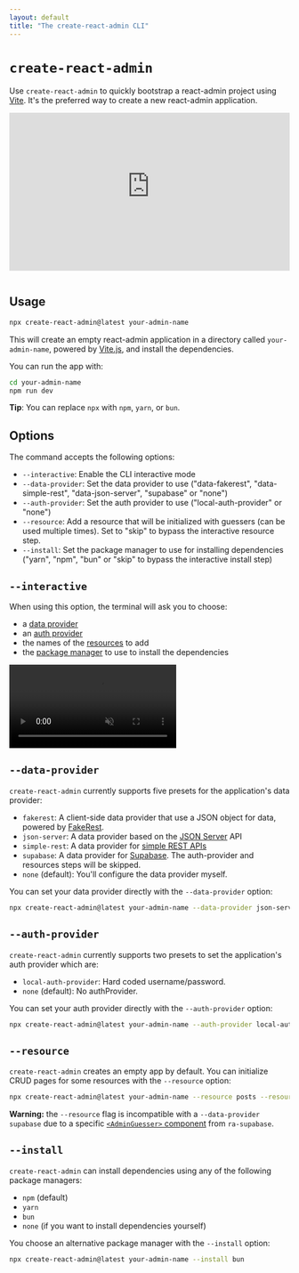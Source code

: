 ```yaml
---
layout: default
title: "The create-react-admin CLI"
---
```


# `create-react-admin`

Use `create-react-admin` to quickly bootstrap a react-admin project using [Vite](https://vitejs.dev/). It's the preferred way to create a new react-admin application.

<iframe src="https://www.youtube-nocookie.com/embed/i_TbS7quzww" title="YouTube video player" frameborder="0" allow="accelerometer; autoplay; clipboard-write; encrypted-media; gyroscope; picture-in-picture; web-share" allowfullscreen style="aspect-ratio: 16 / 9;width:100%;margin-bottom:1em;"></iframe>

## Usage

```sh
npx create-react-admin@latest your-admin-name
```

This will create an empty react-admin application in a directory called `your-admin-name`, powered by [Vite.js](./Vite.md), and install the dependencies.

You can run the app with:

```sh
cd your-admin-name
npm run dev
```

**Tip**: You can replace `npx` with `npm`, `yarn`, or `bun`.

## Options

The command accepts the following options:

* `--interactive`: Enable the CLI interactive mode
* `--data-provider`: Set the data provider to use ("data-fakerest", "data-simple-rest", "data-json-server", "supabase" or "none")
* `--auth-provider`: Set the auth provider to use ("local-auth-provider" or "none")
* `--resource`: Add a resource that will be initialized with guessers (can be used multiple times). Set to "skip" to bypass the interactive resource step.
* `--install`: Set the package manager to use for installing dependencies ("yarn", "npm", "bun" or "skip" to bypass the interactive install step)

## `--interactive`

When using this option, the terminal will ask you to choose:

* a [data provider](#data-provider)
* an [auth provider](#auth-provider)
* the names of the [resources](#resources) to add
* the [package manager](#package-manager) to use to install the dependencies

<video controls autoplay playsinline muted loop>
  <source src="./img/create-react-admin.webm" type="video/webm"/>
  <source src="./img/create-react-admin.mp4" type="video/mp4"/>
  Your browser does not support the video tag.
</video>

## `--data-provider`

`create-react-admin` currently supports five presets for the application's data provider:

* `fakerest`: A client-side data provider that use a JSON object for data, powered by [FakeRest](https://github.com/marmelab/FakeRest).
* `json-server`: A data provider based on the [JSON Server](https://github.com/typicode/json-server) API
* `simple-rest`: A data provider for [simple REST APIs](https://github.com/marmelab/react-admin/tree/master/packages/ra-data-simple-rest)
* `supabase`: A data provider for [Supabase](https://github.com/marmelab/ra-supabase/tree/main/packages/ra-supabase). The auth-provider and resources steps will be skipped.
* `none` (default): You'll configure the data provider myself.

You can set your data provider directly with the `--data-provider` option:

```sh
npx create-react-admin@latest your-admin-name --data-provider json-server
```

## `--auth-provider`

`create-react-admin` currently supports two presets to set the application's auth provider which are:

* `local-auth-provider`: Hard coded username/password.
* `none` (default): No authProvider.

You can set your auth provider directly with the `--auth-provider` option:

```sh
npx create-react-admin@latest your-admin-name --auth-provider local-auth-provider
```

## `--resource`

`create-react-admin` creates an empty app by default. You can initialize CRUD pages for some resources with the `--resource` option:

```sh
npx create-react-admin@latest your-admin-name --resource posts --resource comments
```

**Warning:** the `--resource` flag is incompatible with a `--data-provider supabase` due to a specific [`<AdminGuesser>` component](https://github.com/marmelab/ra-supabase/tree/main/packages/ra-supabase#usage) from `ra-supabase`.

## `--install`

`create-react-admin` can install dependencies using any of the following package managers:

* `npm` (default)
* `yarn`
* `bun`
* `none` (if you want to install dependencies yourself)

You choose an alternative package manager with the `--install` option:

```sh
npx create-react-admin@latest your-admin-name --install bun
```
